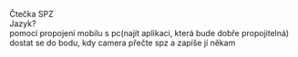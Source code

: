 Čtečka SPZ <br>
Jazyk? <br>
pomocí propojení mobilu s pc(najít aplikaci, která bude dobře propojitelná) <br>
dostat se do bodu, kdy camera přečte spz a zapíše jí někam
